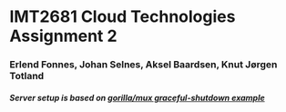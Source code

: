 # IMT2681 Cloud Technologies Assignment 2

### Erlend Fonnes, Johan Selnes, Aksel Baardsen, Knut Jørgen Totland

##### Server setup is based on [gorilla/mux graceful-shutdown example](https://github.com/gorilla/mux#graceful-shutdown)